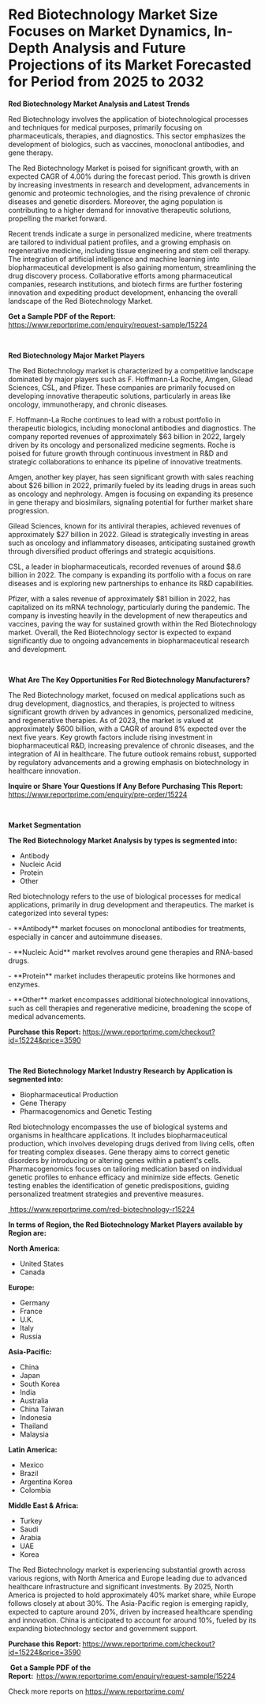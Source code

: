 <p><h1>Red Biotechnology Market Size Focuses on Market Dynamics, In-Depth Analysis and Future Projections of its Market Forecasted for Period from 2025 to 2032</h1></p><p><strong>Red Biotechnology Market Analysis and Latest Trends</strong></p>
<p><p>Red Biotechnology involves the application of biotechnological processes and techniques for medical purposes, primarily focusing on pharmaceuticals, therapies, and diagnostics. This sector emphasizes the development of biologics, such as vaccines, monoclonal antibodies, and gene therapy.</p><p>The Red Biotechnology Market is poised for significant growth, with an expected CAGR of 4.00% during the forecast period. This growth is driven by increasing investments in research and development, advancements in genomic and proteomic technologies, and the rising prevalence of chronic diseases and genetic disorders. Moreover, the aging population is contributing to a higher demand for innovative therapeutic solutions, propelling the market forward.</p><p>Recent trends indicate a surge in personalized medicine, where treatments are tailored to individual patient profiles, and a growing emphasis on regenerative medicine, including tissue engineering and stem cell therapy. The integration of artificial intelligence and machine learning into biopharmaceutical development is also gaining momentum, streamlining the drug discovery process. Collaborative efforts among pharmaceutical companies, research institutions, and biotech firms are further fostering innovation and expediting product development, enhancing the overall landscape of the Red Biotechnology Market.</p></p>
<p><strong>Get a Sample PDF of the Report:&nbsp;</strong> <a href="https://www.reportprime.com/enquiry/request-sample/15224?utm_campaign=2892&utm_medium=2&utm_source=Github&utm_content=ia&utm_term=20032025&utm_id=red-biotechnology">https://www.reportprime.com/enquiry/request-sample/15224</a></p>
<p>&nbsp;</p>
<p><strong>Red Biotechnology Major Market Players</strong></p>
<p><p>The Red Biotechnology market is characterized by a competitive landscape dominated by major players such as F. Hoffmann-La Roche, Amgen, Gilead Sciences, CSL, and Pfizer. These companies are primarily focused on developing innovative therapeutic solutions, particularly in areas like oncology, immunotherapy, and chronic diseases.</p><p>F. Hoffmann-La Roche continues to lead with a robust portfolio in therapeutic biologics, including monoclonal antibodies and diagnostics. The company reported revenues of approximately $63 billion in 2022, largely driven by its oncology and personalized medicine segments. Roche is poised for future growth through continuous investment in R&D and strategic collaborations to enhance its pipeline of innovative treatments.</p><p>Amgen, another key player, has seen significant growth with sales reaching about $26 billion in 2022, primarily fueled by its leading drugs in areas such as oncology and nephrology. Amgen is focusing on expanding its presence in gene therapy and biosimilars, signaling potential for further market share progression.</p><p>Gilead Sciences, known for its antiviral therapies, achieved revenues of approximately $27 billion in 2022. Gilead is strategically investing in areas such as oncology and inflammatory diseases, anticipating sustained growth through diversified product offerings and strategic acquisitions.</p><p>CSL, a leader in biopharmaceuticals, recorded revenues of around $8.6 billion in 2022. The company is expanding its portfolio with a focus on rare diseases and is exploring new partnerships to enhance its R&D capabilities.</p><p>Pfizer, with a sales revenue of approximately $81 billion in 2022, has capitalized on its mRNA technology, particularly during the pandemic. The company is investing heavily in the development of new therapeutics and vaccines, paving the way for sustained growth within the Red Biotechnology market. Overall, the Red Biotechnology sector is expected to expand significantly due to ongoing advancements in biopharmaceutical research and development.</p></p>
<p>&nbsp;</p>
<p><strong>What Are The Key Opportunities For Red Biotechnology Manufacturers?</strong></p>
<p><p>The Red Biotechnology market, focused on medical applications such as drug development, diagnostics, and therapies, is projected to witness significant growth driven by advances in genomics, personalized medicine, and regenerative therapies. As of 2023, the market is valued at approximately $600 billion, with a CAGR of around 8% expected over the next five years. Key growth factors include rising investment in biopharmaceutical R&D, increasing prevalence of chronic diseases, and the integration of AI in healthcare. The future outlook remains robust, supported by regulatory advancements and a growing emphasis on biotechnology in healthcare innovation.</p></p>
<p><strong>Inquire or Share Your Questions If Any Before Purchasing This Report:</strong> <a href="https://www.reportprime.com/enquiry/pre-order/15224?utm_campaign=2892&utm_medium=2&utm_source=Github&utm_content=ia&utm_term=20032025&utm_id=red-biotechnology">https://www.reportprime.com/enquiry/pre-order/15224</a></p>
<p>&nbsp;</p>
<p><strong>Market Segmentation</strong></p>
<p><strong>The Red Biotechnology Market Analysis by types is segmented into:</strong></p>
<p><ul><li>Antibody</li><li>Nucleic Acid</li><li>Protein</li><li>Other</li></ul></p>
<p><p>Red biotechnology refers to the use of biological processes for medical applications, primarily in drug development and therapeutics. The market is categorized into several types: </p><p>- **Antibody** market focuses on monoclonal antibodies for treatments, especially in cancer and autoimmune diseases. </p><p>- **Nucleic Acid** market revolves around gene therapies and RNA-based drugs. </p><p>- **Protein** market includes therapeutic proteins like hormones and enzymes. </p><p>- **Other** market encompasses additional biotechnological innovations, such as cell therapies and regenerative medicine, broadening the scope of medical advancements.</p></p>
<p><strong>Purchase this Report:&nbsp;</strong><a href="https://www.reportprime.com/checkout?id=15224&price=3590&utm_campaign=2892&utm_medium=2&utm_source=Github&utm_content=ia&utm_term=20032025&utm_id=red-biotechnology">https://www.reportprime.com/checkout?id=15224&price=3590</a></p>
<p>&nbsp;</p>
<p><strong>The Red Biotechnology Market Industry Research by Application is segmented into:</strong></p>
<p><ul><li>Biopharmaceutical Production</li><li>Gene Therapy</li><li>Pharmacogenomics and Genetic Testing</li></ul></p>
<p><p>Red biotechnology encompasses the use of biological systems and organisms in healthcare applications. It includes biopharmaceutical production, which involves developing drugs derived from living cells, often for treating complex diseases. Gene therapy aims to correct genetic disorders by introducing or altering genes within a patient's cells. Pharmacogenomics focuses on tailoring medication based on individual genetic profiles to enhance efficacy and minimize side effects. Genetic testing enables the identification of genetic predispositions, guiding personalized treatment strategies and preventive measures.</p></p>
<p><a href="https://www.reportprime.com/red-biotechnology-r15224?utm_campaign=2892&utm_medium=2&utm_source=Github&utm_content=ia&utm_term=20032025&utm_id=red-biotechnology">&nbsp;https://www.reportprime.com/red-biotechnology-r15224</a></p>
<p><strong>In terms of Region, the Red Biotechnology Market Players available by Region are:</strong></p>
<p>
    <p> <strong> North America: </strong>
        <ul>
            <li>United States</li>
            <li>Canada</li>
        </ul>
        </p> 
    <p> <strong> Europe: </strong>
        <ul>
            <li>Germany</li>
            <li>France</li>
            <li>U.K.</li>
            <li>Italy</li>
            <li>Russia</li>
        </ul>
        </p> 
    <p> <strong> Asia-Pacific: </strong>
        <ul>
            <li>China</li>
            <li>Japan</li>
            <li>South Korea</li>
            <li>India</li>
            <li>Australia</li>
            <li>China Taiwan</li>
            <li>Indonesia</li>
            <li>Thailand</li>
            <li>Malaysia</li>
        </ul>
        </p> 
    <p> <strong> Latin America: </strong>
        <ul>
            <li>Mexico</li>
            <li>Brazil</li>
            <li>Argentina Korea</li>
            <li>Colombia</li>
        </ul>
        </p> 
    <p> <strong> Middle East & Africa: </strong>
        <ul>
            <li>Turkey</li>
            <li>Saudi</li>
            <li>Arabia</li>
            <li>UAE</li>
            <li>Korea</li>
        </ul>
    </p>
    </p>
<p><p>The Red Biotechnology market is experiencing substantial growth across various regions, with North America and Europe leading due to advanced healthcare infrastructure and significant investments. By 2025, North America is projected to hold approximately 40% market share, while Europe follows closely at about 30%. The Asia-Pacific region is emerging rapidly, expected to capture around 20%, driven by increased healthcare spending and innovation. China is anticipated to account for around 10%, fueled by its expanding biotechnology sector and government support.</p></p>
<p><strong>Purchase this Report: </strong><a href="https://www.reportprime.com/checkout?id=15224&price=3590&utm_campaign=2892&utm_medium=2&utm_source=Github&utm_content=ia&utm_term=20032025&utm_id=red-biotechnology">https://www.reportprime.com/checkout?id=15224&price=3590</a></p>
<p>&nbsp;<strong>Get a Sample PDF of the Report:&nbsp;&nbsp;</strong><a href="https://www.reportprime.com/enquiry/request-sample/15224?utm_campaign=2892&utm_medium=2&utm_source=Github&utm_content=ia&utm_term=20032025&utm_id=red-biotechnology">https://www.reportprime.com/enquiry/request-sample/15224</a></p>
<p><strong></strong></p>
<p>Check more reports on <a href="https://www.reportprime.com/?utm_campaign=2892&utm_medium=2&utm_source=Github&utm_content=ia&utm_term=20032025&utm_id=red-biotechnology">https://www.reportprime.com/</a></p>